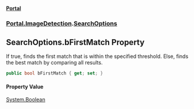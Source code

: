 #### [Portal](index.md 'index')
### [Portal.ImageDetection](Portal.ImageDetection.md 'Portal.ImageDetection').[SearchOptions](Portal.ImageDetection.SearchOptions.md 'Portal.ImageDetection.SearchOptions')

## SearchOptions.bFirstMatch Property

If true, finds the first match that is within the specified threshold. Else, finds the best match by comparing all results.

```csharp
public bool bFirstMatch { get; set; }
```

#### Property Value
[System.Boolean](https://docs.microsoft.com/en-us/dotnet/api/System.Boolean 'System.Boolean')